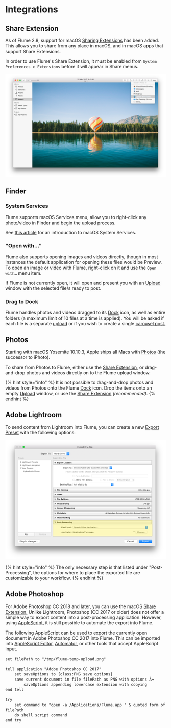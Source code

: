 # Integrations

## Share Extension

As of Flume 2.8, support for macOS [Sharing Extensions](https://support.apple.com/kb/PH18826) has been added. This allows you to share from any place in macOS, and in macOS apps that support Share Extensions.

In order to use Flume's Share Extension, it must be enabled from `System Preferences > Extensions` before it will appear in Share menus.

![](../.gitbook/assets/share-extension.png)

## Finder

### System Services

Flume supports macOS Services menu, allow you to right-click any photo/video in Finder and begin the upload process.

See [this article](http://www.macworld.com/article/1163996/software-utilities/how-to-use-services-in-mac-os-x.html) for an introduction to macOS System Services.

### "Open with…"

Flume also supports opening images and videos directly, though in most instances the default application for opening these files would be Preview. To open an image or video with Flume, right-click on it and use the `Open with…` menu item.

If Flume is not currently open, it will open and present you with an [Upload](../views/upload.md) window with the selected file/s ready to post.

### Drag to Dock

Flume handles photos and videos dragged to its [Dock](glossary.md#dock) icon, as well as entire folders \(a maximum limit of 10 files at a time is applied\). You will be asked if each file is a separate [upload](../views/upload.md) or if you wish to create a single [carousel post.](../views/upload.md#carousel-posts)

## Photos

Starting with macOS Yosemite 10.10.3, Apple ships all Macs with [Photos](https://support.apple.com/photos) \(the successor to iPhoto\).

To share from Photos to Flume, either use the [Share Extension](integrations.md#share-extension), or drag-and-drop photos and videos directly on to the Flume upload window.

{% hint style="info" %}
It is not possible to drag-and-drop photos and videos from Photos onto the Flume [Dock](glossary.md#dock) icon. Drop the items onto an empty [Upload](../views/upload.md) window, or use the [Share Extension](integrations.md#share-extension) _\(recommended\)_.
{% endhint %}

## Adobe Lightroom

To send content from Lightroom into Flume, you can create a new [Export Preset](https://helpx.adobe.com/lightroom/help/export-presets-settings-plug-ins.html) with the following options:

![](../.gitbook/assets/integrations-lightroom.png)

{% hint style="info" %}
The only necessary step is that listed under "Post-Processing", the options for where to place the exported file are customizable to your workflow.
{% endhint %}

## Adobe Photoshop

For Adobe Photoshop CC 2018 and later, you can use the macOS [Share Extension.](integrations.md#share-extension) Unlike Lightroom, Photoshop \(CC 2017 or older\) does not offer a simple way to export content into a post-processing application. However, using [AppleScript](https://en.wikipedia.org/wiki/AppleScript), it is still possible to automate the export into Flume.

The following AppleScript can be used to export the currently open document in Adobe Photoshop CC 2017 into Flume. This can be imported into [AppleScript Editor](https://en.wikipedia.org/wiki/AppleScript_Editor), [Automator](https://en.wikipedia.org/wiki/List_of_macOS_components#Automator), or other tools that accept AppleScript input.

```text
set filePath to "/tmp/flume-temp-upload.png"

tell application "Adobe Photoshop CC 2017"
    set saveOptions to {class:PNG save options}
    save current document in file filePath as PNG with options Â¬
        saveOptions appending lowercase extension with copying
end tell

try
    set command to "open -a /Applications/Flume.app " & quoted form of filePath
    do shell script command
end try
```

